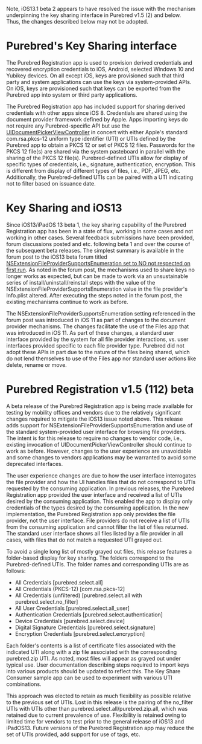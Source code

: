 Note, iOS13.1 beta 2 appears to have resolved the issue with the mechanism underpinning the key sharing interface in Purebred v1.5 (2) and below. Thus, the changes described below may not be adopted. 

# Purebred's Key Sharing interface

The Purebred Registration app is used to provision derived credentials and recovered encryption credentials to iOS, Android, selected Windows 10 and Yubikey devices. On all except iOS, keys are provisioned such that third party and system applications can use the keys via system-provided APIs. On iOS, keys are provisioned such that keys can be exported from the Purebred app into system or third party applications.  

The Purebred Registration app has included support for sharing derived credentials with other apps since iOS 8. Credentials are shared using the document provider framework defined by Apple. Apps importing keys do not require any Purebred-specific API but use the [UIDocumentPickerViewController](https://developer.apple.com/documentation/uikit/uidocumentpickerextensionviewcontroller?language=objc) in concert with either Apple's standard com.rsa.pkcs-12 uniform type identifier (UTI) or UTIs defined by the Purebred app to obtain a PKCS 12 or set of PKCS 12 files. Passwords for the PKCS 12 file(s) are shared via the system pasteboard in parallel with the sharing of the PKCS 12 file(s). Purebred-defined UTIs allow for display of specific types of credentials, i.e., signature, authentication, encryption. This is different from display of different types of files, i.e., PDF, JPEG, etc. Additionally, the Purebred-defined UTIs can be paired with a UTI indicating not to filter based on issuance date.

# Key Sharing and iOS13

Since iOS13/iPadOS 13 beta 1, the key sharing capability of the Purebred Registration app has been in a state of flux, working in some cases and not working in other cases. Several feedback submissions have been provided, forum discussions posted and etc. following beta 1 and over the course of the subsequent beta releases. The simplest summary is available in the forum post to the iOS13 beta forum titled [NSExtensionFileProviderSupportsEnumeration set to NO not respected on first run](https://forums.developer.apple.com/thread/120997). As noted in the forum post, the mechanisms used to share keys no longer works as expected, but can be made to work via an unsustainable series of install/uninstall/reinstall steps with the value of the NSExtensionFileProviderSupportsEnumeration value in the file provider's Info.plist altered. After executing the steps noted in the forum post, the existing mechanisms continue to work as before.

The NSExtensionFileProviderSupportsEnumeration setting referenced in the forum post was introduced in iOS 11 as part of changes to the document provider mechanisms. The changes facilitate the use of the Files app that was introduced in iOS 11. As part of these changes, a standard user interface provided by the system for all file provider interactions, vs. user interfaces provided specific to each file provider type. Purebred did not adopt these APIs in part due to the nature of the files being shared, which do not lend themselves to use of the Files app nor standard user actions like delete, rename or move. 

# Purebred Registration v1.5 (112) beta

A beta release of the Purebred Registration app is being made available for testing by mobility offices and vendors due to the relatively significant changes required to mitigate the iOS13 issue noted above. This release adds support for NSExtensionFileProviderSupportsEnumeration and use of the standard system-provided user interface for browsing file providers. The intent is for this release to require no changes to vendor code, i.e., existing invocation of UIDocumentPickerViewController should continue to work as before. However, changes to the user experience are unavoidable and some changes to vendors applications may be warranted to avoid some deprecated interfaces.

The user experience changes are due to how the user interface interrogates the file provider and how the UI handles files that do not correspond to UTIs requested by the consuming application. In previous releases, the Purebred Registration app provided the user interface and received a list of UTIs desired by the consuming application. This enabled the app to display only credentials of the types desired by the consuming application. In the new implementation, the Purebred Registration app only provides the file provider, not the user interface. File providers do not receive a list of UTIs from the consuming application and cannot filter the list of files returned. The standard user interface shows all files listed by a file provider in all cases, with files that do not match a requested UTI grayed out. 

To avoid a single long list of mostly grayed out files, this release features a folder-based display for key sharing. The folders correspond to the Purebred-defined UTIs. The folder names and corresponding UTIs are as follows:

- All Credentials				[purebred.select.all]
- All Credentials (PKCS-12)		[com.rsa.pkcs-12]
- All Credentials (unfiltered)	[purebred.select.all with
purebred.select.no_filter]
- All User Credentials			[purebred.select.all_user]
- Authentication Credentials	[purebred.select.authentication]
- Device Credentials			[purebred.select.device]
- Digital Signature Credentials	[purebred.select.signature]
- Encryption Credentials		[purebred.select.encryption]

Each folder's contents is a list of certificate files associated with the indicated UTI along with a zip file associated with the corresponding purebred.zip UTI. As noted, most files will appear as grayed out under typical use. User documentation describing steps required to import keys into various products should be updated to reflect this. The Key Share Consumer sample app can be used to experiment with various UTI combinations. 

This approach was elected to retain as much flexibility as possible relative to the previous set of UTIs. Lost in this release is the pairing of the no_filter UTIs with UTIs other than purebred.select.all/purebred.zip.all, which was retained due to current prevalence of use. Flexibility is retained owing to limited time for vendors to test prior to the general release of iOS13 and iPadOS13. Future versions of the Purebred Registration app may reduce the set of UTIs provided, add support for use of tags, etc.  


